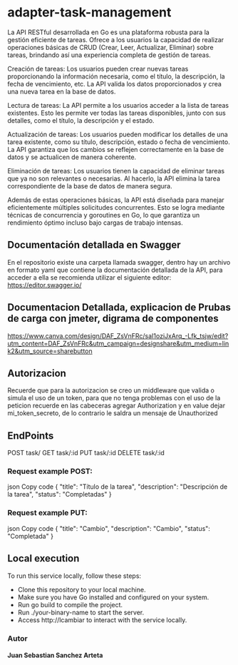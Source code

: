 # adapter-task-management

La API RESTful desarrollada en Go es una plataforma robusta para la gestión eficiente de tareas. Ofrece a los usuarios la capacidad de realizar operaciones básicas de CRUD (Crear, Leer, Actualizar, Eliminar) sobre tareas, brindando así una experiencia completa de gestión de tareas.

Creación de tareas: Los usuarios pueden crear nuevas tareas proporcionando la información necesaria, como el título, la descripción, la fecha de vencimiento, etc. La API valida los datos proporcionados y crea una nueva tarea en la base de datos.

Lectura de tareas: La API permite a los usuarios acceder a la lista de tareas existentes. Esto les permite ver todas las tareas disponibles, junto con sus detalles, como el título, la descripción y el estado.

Actualización de tareas: Los usuarios pueden modificar los detalles de una tarea existente, como su título, descripción, estado o fecha de vencimiento. La API garantiza que los cambios se reflejen correctamente en la base de datos y se actualicen de manera coherente.

Eliminación de tareas: Los usuarios tienen la capacidad de eliminar tareas que ya no son relevantes o necesarias. Al hacerlo, la API elimina la tarea correspondiente de la base de datos de manera segura.

Además de estas operaciones básicas, la API está diseñada para manejar eficientemente múltiples solicitudes concurrentes. Esto se logra mediante técnicas de concurrencia y goroutines en Go, lo que garantiza un rendimiento óptimo incluso bajo cargas de trabajo intensas. 

## Documentación detallada en Swagger
En el repositorio existe una carpeta llamada swagger, dentro hay un archivo en formato yaml que contiene la documentación detallada de la API, para acceder a ella se recomienda utilizar el siguiente editor: https://editor.swagger.io/

## Documentacion Detallada, explicacion de Prubas de carga con jmeter, digrama de componentes 

https://www.canva.com/design/DAF_ZsVnFRc/saI1oziJxArq_-Lfk_tsjw/edit?utm_content=DAF_ZsVnFRc&utm_campaign=designshare&utm_medium=link2&utm_source=sharebutton

## Autorizacion

Recuerde que para la autorizacion se creo un middleware que valida o simula el uso de un token, para que no tenga problemas con el uso de la peticion recuerde en las cabeceras agregar Authorization y en value dejar mi_token_secreto, de lo contrario le saldra un mensaje de Unauthorized

## EndPoints 
POST    task/
GET     task/:id
PUT     task/:id
DELETE  task/:id


### Request example POST:
json
Copy code
{
    "title": "Título de la tarea",
    "description": "Descripción de la tarea",
    "status": "Completadas"
}

### Request example PUT:
json
Copy code
{
    "title": "Cambio",
    "description": "Cambio",
    "status": "Completada"
}


## Local execution
To run this service locally, follow these steps:

- Clone this repository to your local machine.
- Make sure you have Go installed and configured on your system.
- Run go build to compile the project.
- Run ./your-binary-name to start the server.
- Access http://lcambiar to interact with the service locally.

### Autor
#### Juan Sebastian Sanchez Arteta

